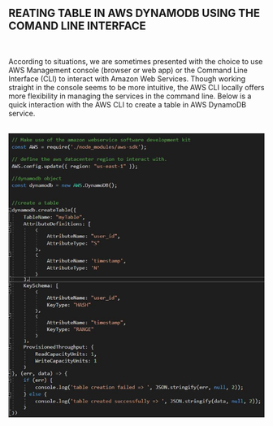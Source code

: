 ## REATING TABLE IN AWS DYNAMODB USING THE COMAND LINE INTERFACE
​

According to situations, we are sometimes presented with the choice to use AWS Management console (browser or web app) or the Command Line Interface (CLI) to interact with Amazon Web Services. Though working straight in the console seems to be more intuitive, the AWS CLI locally offers more flexibility in managing the services in the command line. Below is a quick interaction with the AWS CLI to create a table in AWS DynamoDB service.


​
&nbsp;&nbsp;&nbsp;&nbsp;&nbsp;&nbsp;&nbsp;&nbsp;&nbsp;&nbsp;&nbsp;&nbsp;&nbsp;![jpg](/images/table_aws.jpg)
